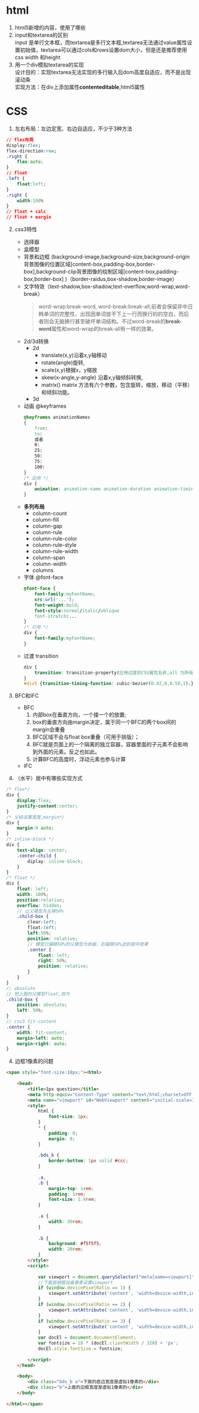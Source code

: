 # html

1. html5新增的内容，使用了哪些
2. input和textarea的区别  
input 是单行文本框，而textarea是多行文本框,textarea无法通过value属性设置初始值，textarea可以通过cols和rows设置dom大小，但是还是推荐使用css width 和height
3. 用一个div模拟textarea的实现  
设计目的：实现textarea无法实现的多行输入后dom高度自适应，而不是出现滚动条  
实现方法：在div上添加属性**contenteditable**,html5属性

# CSS
1. 左右布局：左边定宽、右边自适应，不少于3种方法  
```css
// flex布局
display:flex;
flex-direction:row;
.right {
    flex:auto;
}
// float
.left {
    float:left;
}
.right {
    width:100%
}
// float + calc
// float + margin

```
2. css3特性  
    - 选择器
    - 盒模型
    - 背景和边框 (background-image,background-size,background-origin背景图像的位置区域[content-box,padding-box,border-box],background-clip背景图像的绘制区域[content-box,padding-box,border-box] )（border-raidus,box-shadow,border-image）
    - 文字特效（text-shadow,box-shadow,text-overflow,word-wrap,word-break）  
        > word-wrap:break-word, word-break:break-all;前者会保留非中日韩单词的完整性，出现因单词放不下上一行而换行的的空白，而后者则会无脑换行甚至破坏单词结构。不过word-break的**break-word**属性和word-wrap的break-all有一样的效果。
    - 2d/3d转换  
        - 2d 
            - translate(x,y)沿着x,y轴移动
            - rotate(angle)旋转,
            - scale(x,y)根据x，y缩放
            - skew(x-angle,y-angle) 沿着x,y轴倾斜转换,
            - matrix() matrix 方法有六个参数，包含旋转，缩放，移动（平移）和倾斜功能。
        - 3d
    - 动画 @keyframes  
        ```css
        @keyframes animationNames
        {
            from:
            to: 
            或者
            0:
            25:
            50:
            75:
            100:
        }
        /* 应用 */
        div {
            animation: animation-name animation-duration animation-timing-function animation-delay animation-iteration-count(n或者 infinite) animation-direction是否在下一个周期逆向播放[normal,reverse,alternate（间隔周期变换）,alternate-reverse] animation-play-state规定动画是否正在运行或者暂停
        }
        ```
    - **多列布局**
        - column-count
        - column-fill
        - column-gap
        - column-rule
        - column-rule-color
        - column-rule-style
        - column-rule-width
        - column-span
        - column-width
        - columns
    - 字体 @font-face  
        ```css
        @font-face {
            font-family:myFontName;
            src:url('...');
            font-weight:bold;
            font-style:normal/italic/oblique
            font-stretch:...
        }
        /* 引用 */
        div {
            font-family:myFontName;
        }
        ```
    - 过渡 transition
        ```css
        div {
            transition: transition-property(应用过度的CSS属性名称,all 为所有属性) transition-duration(过度的花费时间) transition-timing-function(过度效果的时间曲线,默认 ease，[linear,ease,ease-in,ease-out,ease-in-out,cubic-bezier(n,n,n,n)]) transition-delay(延迟多久后应用过度效果)
        }
        #div5 {transition-timing-function: cubic-bezier(0.42,0,0.58,1);}
        ```

3. BFC和IFC
    - BFC  
        1. 内部box在垂直方向，一个接一个的放置;
        2. box的垂直方向由margin决定，属于同一个BFC的两个box间的margin会重叠
        3. BFC区域不会与float box重叠（可用于排版）；
        4. BFC就是页面上的一个隔离的独立容器，容器里面的子元素不会影响到外面的元素。反之也如此。
        5. 计算BFC的高度时，浮动元素也参与计算
    - IFC

4. （水平）居中有哪些实现方式
```scss
/* flex*/
div {
    display:flex;
    justify-content:center;
}
/* 父级设置宽度,margin*/
div {
    margin:0 auto;
}
/* inline-block */
div {
    text-align: center;
    .center-child {
        diplay: inline-block;
    }
}
/* float */
div {
    float: left;
    width: 100%;
    position:relative;
    overflow: hidden;
    // 让父模型先左移50%
    .child-box {
        clear:left;
        float:left;
        left:50%;
        position: relative;
        // 模型已偏移50%的父模型为依据，右偏移50%达到居中效果
        .center {
            float: left;
            right: 50%;
            position: relative;
        }
    }
}
// absolute
// 把上面的父模型float,改为
.child-box {
    position: absolute;
    left: 50%;
}
// css3 fit-content
.center {
    width: fit-content;
    margin-left: auto;
    margin-right: auto;
}
```

4. 边框1像素的问题
```html
<span style="font-size:18px;"><html>  
  
    <head>  
        <title>1px question</title>  
        <meta http-equiv="Content-Type" content="text/html;charset=UTF-8">  
        <meta name="viewport" id="WebViewport" content="initial-scale=1, maximum-scale=1, minimum-scale=1, user-scalable=no">       
        <style>  
            html {  
                font-size: 1px;  
            }             
            * {  
                padding: 0;  
                margin: 0;  
            }  
              
            .bds_b {  
                border-bottom: 1px solid #ccc;  
            }  
              
            .a,  
            .b {  
                margin-top: 1rem;  
                padding: 1rem;                
                font-size: 1.4rem;  
            }  
              
            .a {  
                width: 30rem;  
            }  
              
            .b {  
                background: #f5f5f5;  
                width: 20rem;  
            }  
        </style>  
        <script>  
          
            var viewport = document.querySelector("meta[name=viewport]");  
            //下面是根据设备像素设置viewport  
            if (window.devicePixelRatio == 1) {  
                viewport.setAttribute('content', 'width=device-width,initial-scale=1, maximum-scale=1, minimum-scale=1, user-scalable=no');  
            }  
            if (window.devicePixelRatio == 2) {  
                viewport.setAttribute('content', 'width=device-width,initial-scale=0.5, maximum-scale=0.5, minimum-scale=0.5, user-scalable=no');  
            }  
            if (window.devicePixelRatio == 3) {  
                viewport.setAttribute('content', 'width=device-width,initial-scale=0.3333333333333333, maximum-scale=0.3333333333333333, minimum-scale=0.3333333333333333, user-scalable=no');  
            }  
            var docEl = document.documentElement;  
            var fontsize = 10 * (docEl.clientWidth / 320) + 'px';  
            docEl.style.fontSize = fontsize;  
              
        </script>  
    </head>  
  
    <body>  
        <div class="bds_b a">下面的底边宽度是虚拟1像素的</div>  
        <div class="b">上面的边框宽度是虚拟1像素的</div>  
    </body>  
  
</html></span>  
```